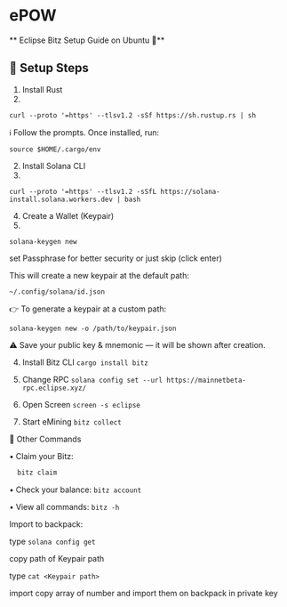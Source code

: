 # ePOW

** Eclipse Bitz Setup Guide on Ubuntu 💚**


## 🚀 Setup Steps

1. Install Rust
2. 
```curl --proto '=https' --tlsv1.2 -sSf https://sh.rustup.rs | sh```


ℹ️ Follow the prompts. Once installed, run:

```source $HOME/.cargo/env```


2. Install Solana CLI
3. 
```curl --proto '=https' --tlsv1.2 -sSfL https://solana-install.solana.workers.dev | bash```


4. Create a Wallet (Keypair)
5. 
```solana-keygen new```

set Passphrase for better security or just skip (click enter)


This will create a new keypair at the default path:

```~/.config/solana/id.json```


👉 To generate a keypair at a custom path:

```solana-keygen new -o /path/to/keypair.json```


⚠️ Save your public key & mnemonic — it will be shown after creation.


4. Install Bitz CLI
```cargo install bitz```


5. Change RPC
```solana config set --url https://mainnetbeta-rpc.eclipse.xyz/```


6. Open Screen
```screen -s eclipse```


7. Start eMining
```bitz collect```


🔹 Other Commands

  •	Claim your Bitz:
```bash
  bitz claim
```
  
  •	Check your balance: ```bitz account```
  
  •	View all commands: ```bitz -h```


  Import to backpack:
  
  type ```solana config get```
  
  copy path of Keypair path
  
  type ```cat <Keypair path>```
  
  import copy array of number and import them on backpack in private key
